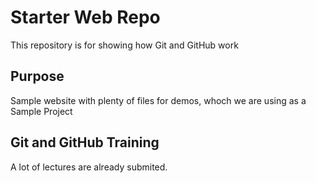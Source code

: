 # Starter Web Repo

This repository is for showing how Git and GitHub work

## Purpose

Sample website with plenty of files for demos, whoch we are using as a Sample Project

## Git and GitHub Training
A lot of lectures are already submited.


